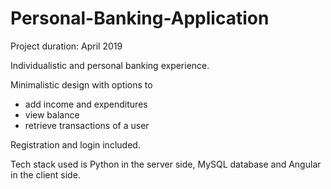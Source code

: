 # Personal-Banking-Application

Project duration: April 2019

Individualistic and personal banking experience.  

Minimalistic design with options to 
- add income and expenditures
- view balance
- retrieve transactions of a user 

Registration and login included.  

Tech stack used is Python in the server side, MySQL database and Angular in the client side.


